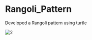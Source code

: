 # Rangoli_Pattern
Developed a Rangoli pattern using turtle 

![2](https://user-images.githubusercontent.com/71916884/140287346-78d267d4-1343-4ad0-808a-d80f1ba987d1.PNG)
